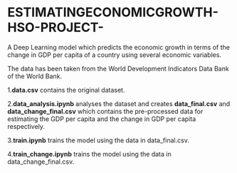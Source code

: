 # ESTIMATINGECONOMICGROWTH-HSO-PROJECT-

A Deep Learning model which predicts the economic growth in terms of the change in GDP per capita of a country using several economic variables.

The data has been taken from the World Development Indicators Data Bank of the World Bank.

1.**data.csv** contains the original dataset.

2.**data_analysis.ipynb** analyses the dataset and creates **data_final.csv** and **data_change_final.csv** which contains the pre-processed data for estimating the GDP per capita and the change in GDP per capita respectively.

3.**train.ipynb** trains the model using the data in data_final.csv.

4.**train_change.ipynb** trains the model using the data in data_change_final.csv.
